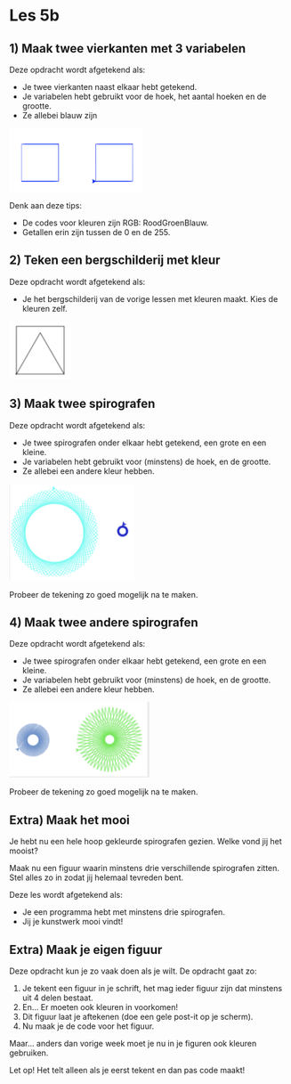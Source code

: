 # Les 5b

## 1) Maak twee vierkanten met 3 variabelen

Deze opdracht wordt afgetekend als:

* Je twee vierkanten naast elkaar hebt getekend.
* Je variabelen hebt gebruikt voor de hoek, het aantal hoeken en de grootte.
* Ze allebei blauw zijn

![](<../../../.gitbook/assets/image-20190406144918466 (1) (1) (1).png>)

Denk aan deze tips:

* De codes voor kleuren zijn RGB: RoodGroenBlauw.
* Getallen erin zijn tussen de 0 en de 255.

## 2) Teken een bergschilderij met kleur

Deze opdracht wordt afgetekend als:

* Je het bergschilderij van de vorige lessen met kleuren maakt. Kies de kleuren zelf.

![](<../../../.gitbook/assets/image-20190406145634717 (2) (2) (2) (2) (2) (2) (2) (2).png>)

## 3) Maak twee spirografen

Deze opdracht wordt afgetekend als:

* Je twee spirografen onder elkaar hebt getekend, een grote en een kleine.
* Je variabelen hebt gebruikt voor (minstens) de hoek, en de grootte.
* Ze allebei een andere kleur hebben.

![](../../../.gitbook/assets/image-20190406150038398.png)

Probeer de tekening zo goed mogelijk na te maken.

## 4) Maak twee andere spirografen

Deze opdracht wordt afgetekend als:

* Je twee spirografen onder elkaar hebt getekend, een grote en een kleine.
* Je variabelen hebt gebruikt voor (minstens) de hoek, en de grootte.
* Ze allebei een andere kleur hebben.

![](../../../.gitbook/assets/image-20190406150007097.png)

Probeer de tekening zo goed mogelijk na te maken.

## Extra) Maak het mooi

Je hebt nu een hele hoop gekleurde spirografen gezien. Welke vond jij het mooist?

Maak nu een figuur waarin minstens drie verschillende spirografen zitten. Stel alles zo in zodat jij helemaal tevreden bent.

Deze les wordt afgetekend als:

* Je een programma hebt met minstens drie spirografen.
* Jij je kunstwerk mooi vindt!

## Extra) Maak je eigen figuur

Deze opdracht kun je zo vaak doen als je wilt. De opdracht gaat zo:

1. Je tekent een figuur in je schrift, het mag ieder figuur zijn dat minstens uit 4 delen bestaat.
2. En… Er moeten ook kleuren in voorkomen!
3. Dit figuur laat je aftekenen (doe een gele post-it op je scherm).
4. Nu maak je de code voor het figuur.

Maar… anders dan vorige week moet je nu in je figuren ook kleuren gebruiken.

Let op! Het telt alleen als je eerst tekent en dan pas code maakt!
